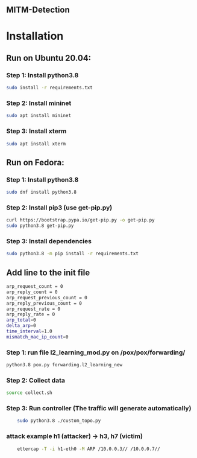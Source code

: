 ## MITM-Detection

# Installation

## Run on Ubuntu 20.04:
### Step 1: Install python3.8
```bash
sudo install -r requirements.txt
```

### Step 2: Install mininet
```bash
sudo apt install mininet
```

### Step 3: Install xterm
```bash
sudo apt install xterm
```

## Run on Fedora:

### Step 1: Install python3.8

```bash
sudo dnf install python3.8
```

### Step 2: Install pip3 (use get-pip.py)

```bash
curl https://bootstrap.pypa.io/get-pip.py -o get-pip.py
sudo python3.8 get-pip.py
```

### Step 3: Install dependencies

```bash
sudo python3.8 -m pip install -r requirements.txt
```

## Add line to the init file

```bash
arp_request_count = 0
arp_reply_count = 0
arp_request_previous_count = 0
arp_reply_previous_count = 0
arp_request_rate = 0
arp_reply_rate = 0
arp_total=0
delta_arp=0
time_interval=1.0
mismatch_mac_ip_count=0
```

### Step 1: run file l2_learning_mod.py on /pox/pox/forwarding/

```bash
python3.8 pox.py forwarding.l2_learning_new
```

### Step 2: Collect data

```bash
source collect.sh
```

### Step 3: Run controller (The traffic will generate automatically)

```bash
    sudo python3.8 ./custom_topo.py
```

### attack example h1 (attacker) -> h3, h7 (victim)

```bash
    ettercap -T -i h1-eth0 -M ARP /10.0.0.3// /10.0.0.7//
```
